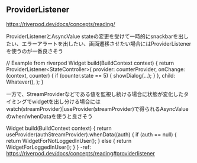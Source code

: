 ## ProviderListener

https://riverpod.dev/docs/concepts/reading/


ProviderListenerとAsyncValue
stateの変更を受けて一時的にsnackbarを出したい、エラーアラートを出したい、画面遷移させたい場合にはProviderListenerを使うのが一番良さそう

// Example from riverpod
Widget build(BuildContext context) {
  return ProviderListener<StateController<int>>(
    provider: counterProvider,
    onChange: (context, counter) {
      if (counter.state == 5) {
        showDialog(...);
      }
    },
    child: Whatever(),
  );
}



一方で、StreamProviderなどである値を監視し続ける場合に状態が変化したタイミングでwidgetを出し分ける場合にはwatch(streamProvider)|useProvider(streamProvider)で得られるAsyncValueのwhen/whenDataを使うと良さそう

Widget build(BuildContext context) {
  return useProvider(authStreamProvider).whenData((auth) {
    if (auth == null) {
      return WidgetForNotLoggedInUser();
    } else {
      return WidgetForLoggedInUser();
  }
}
-ref: https://riverpod.dev/docs/concepts/reading#providerlistener

